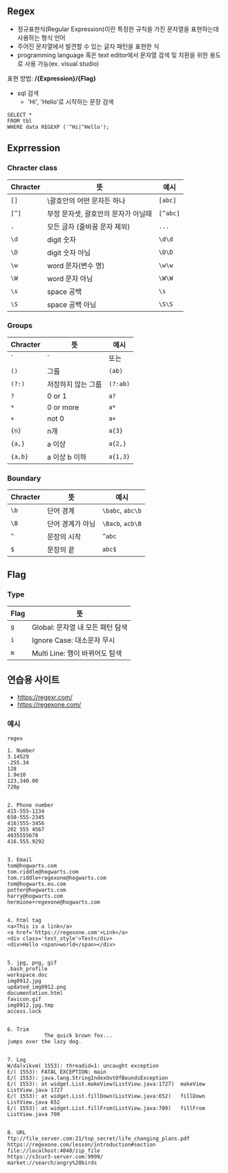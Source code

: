 ## Regex

- 정규표현식(Regular Expression)이란 특정한 규칙을 가진 문자열을 표현하는데 사용하는 형식 언어
- 주어진 문자열에서 발견할 수 있는 글자 패턴을 표현한 식
- programming language 혹은 text editor에서 문자열 검색 및 치환을 위한 용도로 사용 가능(ex. visual studio)

표현 방법: **/{Expression}/{Flag}**

- sql 검색
  - 'Hi', 'Hello'로 시작하는 문장 검색
```mysql
SELECT *
FROM tbl
WHERE data REGEXP ('^Hi|^Hello');
```

## Exprression
### Chracter class
|Chracter|뜻|예시|
|--|--|--|
| `[]` |\괄호안의 어떤 문자든 하나| `[abc]` |
| `[^]` |부정 문자셋, 괄호안의 문자가 아닐때| `[^abc]` |
| `.` |모든 글자 (줄바꿈 문자 제외)| `...` |
| `\d` |digit 숫자| `\d\d` |
| `\D` |digit 숫자 아님| `\D\D` |
| `\w` |word 문자(변수 명)| `\w\w` |
| `\W` |word 문자 아님| `\W\W` |
| `\s` |space 공백| `\s` |
| `\S` |space 공백 아님| `\S\S` |

### Groups
|Chracter|뜻|예시|
|--|--|--|
| `|` |또는| `a|b` |
| `()` |그룹| `(ab)` |
| `(?:)` |저장하지 않는 그룹| `(?:ab)` |
| `?` |0 or 1| `a?` |
| `*` |0 or more| `a*` |
| `+` |not 0| `a+` |
| `{n}` | n개 | `a{3}` |
| `{a,}` | a 이상 | `a{2,}` |
| `{a,b}` | a 이상 b 이하 | `a{1,3}` |

### Boundary
|Chracter|뜻|예시|
|--|--|--|
| `\b` |단어 경계| `\babc`, `abc\b` | 
| `\B` |단어 경계가 아님| `\Bacb`, `acb\B` |
| `^` |문장의 시작| `^abc` |
| `$` |문장의 끝| `abc$` |

## Flag
### Type
|Flag|뜻|
|--|--|
| `g`| Global: 문자열 내 모든 패턴 탐색|
| `i`| Ignore Case: 대소문자 무시|
| `m`| Multi Line: 행이 바뀌어도 탐색|

## 연습용 사이트
- https://regexr.com/
- https://regexone.com/

### 예시
```
regex

1. Number
3.14529
-255.34
128
1.9e10
123,340.00
720p


2. Phone number
415-555-1234
650-555-2345
416)555-3456
202 555 4567
4035555678
416.555.9292


3. Email
tom@hogwarts.com
tom.riddle@hogwarts.com
tom.riddle+regexone@hogwarts.com
tom@hogwarts.eu.com
potter@hogwarts.com
harry@hogwarts.com
hermione+regexone@hogwarts.com


4. html tag
<a>This is a link</a>
<a href='https://regexone.com'>Link</a>
<div class='test_style'>Test</div>
<div>Hello <span>world</span></div>


5. jpg, png, gif
.bash_profile
workspace.doc
img0912.jpg
updated_img0912.png
documentation.html
favicon.gif
img0912.jpg.tmp
access.lock


6. Trim
			The quick brown fox...
jumps over the lazy dog.


7. Log
W/dalvikvm( 1553): threadid=1: uncaught exception
E/( 1553): FATAL EXCEPTION: main
E/( 1553): java.lang.StringIndexOutOfBoundsException
E/( 1553): at widget.List.makeView(ListView.java:1727)	makeView ListView.java 1727
E/( 1553): at widget.List.fillDown(ListView.java:652)	fillDown ListView.java 652
E/( 1553): at widget.List.fillFrom(ListView.java:709)	fillFrom ListView.java 709


8. URL
ftp://file_server.com:21/top_secret/life_changing_plans.pdf
https://regexone.com/lesson/introduction#section
file://localhost:4040/zip_file
https://s3cur3-server.com:9999/
market://search/angry%20birds
```
